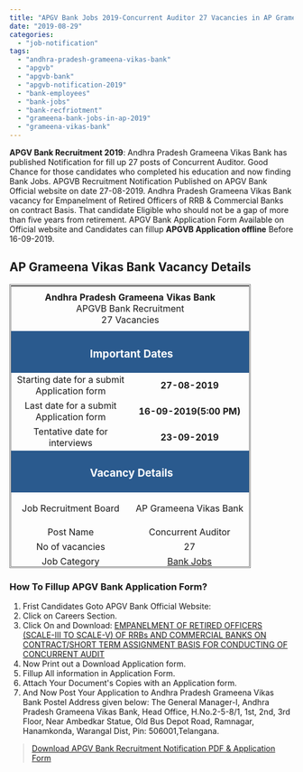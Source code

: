 ```yaml
---
title: "APGV Bank Jobs 2019-Concurrent Auditor 27 Vacancies in AP Grameena Vikas Bank"
date: "2019-08-29"
categories: 
  - "job-notification"
tags: 
  - "andhra-pradesh-grameena-vikas-bank"
  - "apgvb"
  - "apgvb-bank"
  - "apgvb-notification-2019"
  - "bank-employees"
  - "bank-jobs"
  - "bank-recfriotment"
  - "grameena-bank-jobs-in-ap-2019"
  - "grameena-vikas-bank"
---
```


**APGV Bank Recruitment 2019**: Andhra Pradesh Grameena Vikas Bank has published Notification for fill up 27 posts of Concurrent Auditor. Good Chance for those candidates who completed his education and now finding Bank Jobs. APGVB Recruitment Notification Published on APGV Bank Official website on date 27-08-2019. Andhra Pradesh Grameena Vikas Bank vacancy for Empanelment of Retired Officers of RRB & Commercial Banks on contract Basis. That candidate Eligible who should not be a gap of more than five years from retirement. APGV Bank Application Form Available on Official website and Candidates can fillup **APGVB Application offline** Before 16-09-2019.

## AP Grameena Vikas Bank Vacancy Details

<table style="height: 503px; width: 84.9475%; border-collapse: collapse; border-style: double;"><tbody><tr style="height: 80px;"><td style="width: 100%; text-align: center; height: 50px;" colspan="2"><strong><span style="font-size: 12pt;">Andhra Pradesh Grameena Vikas Bank</span></strong><div></div><span style="font-size: 12pt;">APGVB Bank Recruitment</span><div></div><span style="font-size: 12pt;">27 Vacancies</span></td></tr><tr style="height: 30px;"><td style="width: 100%; height: 30px; background-color: #2a5a8e; text-align: center;" colspan="2"><h3><span style="color: #ffffff;"><strong>&nbsp;Important Dates</strong></span></h3></td></tr><tr style="height: 22px;"><td style="width: 50%; text-align: center; height: 22px;"><span style="font-size: 12pt;">Starting date for a submit Application form</span></td><td style="width: 50%; text-align: center; height: 22px;"><strong><span style="font-size: 12pt;">27-08-2019</span></strong></td></tr><tr style="height: 22px;"><td style="width: 50%; text-align: center; height: 22px;"><span style="font-size: 12pt;">Last date for a submit Application form</span></td><td style="width: 50%; text-align: center; height: 22px;"><strong><span style="font-size: 12pt;">16-09-2019(5:00 PM)</span></strong></td></tr><tr style="height: 44px;"><td style="width: 50%; text-align: center; height: 24px;"><span style="font-size: 12pt;">Tentative date for interviews</span></td><td style="width: 50%; text-align: center; height: 24px;"><strong><span style="font-size: 12pt;">23-09-2019</span></strong></td></tr><tr style="height: 30px;"><td style="width: 100%; height: 30px; background-color: #2a5a8e; text-align: center;" colspan="2"><h3><span style="color: #ffffff;"><strong>&nbsp;Vacancy Details</strong></span></h3></td></tr><tr style="height: 22px;"><td style="text-align: center; height: 22px; width: 50%;"><span style="font-size: 12pt;">Job Recruitment Board</span></td><td style="text-align: center; width: 50%; height: 22px;"><p style="text-align: center;"><span style="font-size: 12pt;">AP Grameena Vikas Bank</span></p></td></tr><tr style="height: 22px;"><td style="text-align: center; width: 50%; height: 22px;"><span style="font-size: 12pt;">Post Name</span></td><td style="text-align: center; width: 50%; height: 22px;"><span style="font-size: 12pt;">Concurrent Auditor</span></td></tr><tr style="height: 22px;"><td style="text-align: center; width: 50%; height: 22px;"><span style="font-size: 12pt;">No of vacancies</span></td><td style="text-align: center; width: 50%; height: 22px;"><span style="font-size: 12pt;">27</span></td></tr><tr style="height: 22px;"><td style="text-align: center; width: 50%; height: 22px;"><span style="font-size: 12pt;">Job Category</span></td><td style="text-align: center; width: 50%; height: 22px;"><a href="https://freegovtjobalert.in/bank-jobs-recruitment/" target="_blank" rel="noopener noreferrer"><span style="font-size: 12pt;">Bank Jobs</span></a></td></tr><tr style="height: 22px;"><td style="text-align: center; width: 50%; height: 22px;"><span style="font-size: 12pt;">Job Location</span></td><td style="text-align: center; width: 50%; height: 22px;"><span style="font-size: 12pt;">Across <a href="https://freegovtjobalert.in/andhra-pradesh-ap-govt-job/" target="_blank" rel="noopener noreferrer">Andhra Pradesh</a></span></td></tr><tr style="height: 22px;"><td style="text-align: center; width: 50%; height: 22px;"><span style="font-size: 12pt;">Application Mode</span></td><td style="text-align: center; width: 50%; height: 22px;"><span style="font-size: 12pt;">Offline</span></td></tr><tr style="height: 30px;"><td style="width: 100%; height: 30px; background-color: #2a5a8e; text-align: center;" colspan="2"><h3><span style="color: #ffffff;"><strong>Eligibility Criteria&nbsp;</strong></span></h3></td></tr><tr style="height: 30px;"><td style="width: 50%; text-align: center; height: 30px;" colspan="2"><ul><li style="text-align: left;"><span style="font-size: 12pt;">Those candidates eligible who Work in RRBs/Commercial Bank in Scale III to Scale V, and Retired at the age of 60 years.</span></li><li style="text-align: left;"><span style="font-size: 12pt;">There should not be a gap of more than five years from the date of retirement at the time of engaging the officer.</span></li><li style="text-align: left;"><span style="font-size: 12pt;">The applicant should be experienced in operations and preferably be from an audit background.</span></li></ul></td></tr><tr style="height: 30px;"><td style="width: 100%; height: 30px; background-color: #2a5a8e; text-align: center;" colspan="2"><h3><span style="color: #ffffff;"><strong>Salary/Pay Scale&nbsp;</strong></span></h3></td></tr><tr style="height: 30px;"><td style="width: 100%; text-align: center; height: 30px;" colspan="2"><table style="border-collapse: collapse; width: 87.276%; height: 146px;"><tbody><tr><td style="width: 33.3333%;"><strong><span style="font-size: 12pt;">Position</span></strong></td><td style="width: 33.3333%;"><strong><span style="font-size: 12pt;">Category A </span></strong><strong><span style="font-size: 12pt;">(Non-Difficult Clusters)</span></strong></td><td style="width: 33.3333%;"><strong><span style="font-size: 12pt;">Category B </span></strong><strong><span style="font-size: 12pt;">(Difficult Clusters)</span></strong></td></tr><tr><td style="width: 33.3333%;"><span style="font-size: 12pt;">Retired officers in the grade Scale </span><span style="font-size: 12pt;">IV &amp; V - Senior Concurrent Auditor</span></td><td style="width: 33.3333%;"><span style="font-size: 12pt;">42,000/-</span></td><td style="width: 33.3333%;"><span style="font-size: 12pt;">47,000/-</span></td></tr><tr><td style="width: 33.3333%;"><span style="font-size: 12pt;">Retired officers in the grade Scale </span><span style="font-size: 12pt;">III - Concurrent Auditor</span></td><td style="width: 33.3333%;"><span style="font-size: 12pt;">35,000/-</span></td><td style="width: 33.3333%;"><span style="font-size: 12pt;">40,000/-</span></td></tr></tbody></table></td></tr><tr style="height: 30px;"><td style="width: 100%; height: 30px; background-color: #2a5a8e; text-align: center;" colspan="2"><h3><span style="color: #ffffff;"><strong>Important Links&nbsp;</strong></span></h3></td></tr><tr style="height: 10px;"><td style="width: 50%; text-align: center; height: 10px;"><strong><span style="font-size: 12pt;">Download Application Form</span></strong></td><td style="width: 50%; text-align: center; height: 10px;"><a href="https://freegovtjobalert.in/wp-content/uploads/2019/08/APGV-Bank-Application-Form-1.pdf" target="_blank" rel="noopener noreferrer"><strong><span style="font-size: 12pt;">Click Here</span></strong></a></td></tr><tr style="height: 36px;"><td style="width: 50%; text-align: center; height: 23px;"><strong><span style="font-size: 12pt;">Notification</span></strong></td><td style="width: 50%; text-align: center; height: 23px;"><a href="https://freegovtjobalert.in/wp-content/uploads/2019/08/APGV-Bank-Application-Form-1.pdf" target="_blank" rel="noopener noreferrer"><span style="font-size: 12pt;"><strong>Click Here</strong></span></a></td></tr><tr style="height: 10px;"><td style="width: 50%; text-align: center; height: 10px;"><strong><span style="font-size: 12pt;">&nbsp;Official Website</span></strong></td><td style="width: 50%; text-align: center; height: 10px;"><span style="font-size: 12pt;"><strong><a href="https://www.apgvbank.in/index.php" target="_blank" rel="noopener noreferrer">Click Here</a>&nbsp;</strong></span></td></tr></tbody></table>

### How To Fillup APGV Bank Application Form?

1. Frist Candidates Goto APGV Bank Official Website:
2. Click on Careers Section.
3. Click On and Download: [EMPANELMENT OF RETIRED OFFICERS (SCALE-III TO SCALE-V) OF RRBs AND COMMERCIAL BANKS ON CONTRACT/SHORT TERM ASSIGNMENT BASIS FOR CONDUCTING OF CONCURRENT AUDIT](https://www.apgvbank.in/tenders/3417_EMPANELMENT%20OF%20RETIRED%20OFFICERS%20OF%20%20%20%20%20APGVBANK%20ON%20CONTRACT-1-7.pdf)
4. Now Print out a Download Application form.
5. Fillup All information in Application Form.
6. Attach Your Document's Copies with an Application form.
7. And Now Post Your Application to Andhra Pradesh Grameena Vikas Bank Postel Address given below: The General Manager-I, Andhra Pradesh Grameena Vikas Bank, Head Office, H.No.2-5-8/1, 1st, 2nd, 3rd Floor, Near Ambedkar Statue, Old Bus Depot Road, Ramnagar, Hanamkonda, Warangal Dist, Pin: 506001,Telangana.

> [Download APGV Bank Recruitment Notification PDF & Application Form](https://freegovtjobalert.in/wp-content/uploads/2019/08/APGV-Bank-Application-Form-1.pdf)
